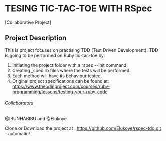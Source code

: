 # TESING TIC-TAC-TOE WITH RSpec

[Collaborative Project]

##  Project Description
This is project focuses on practising  TDD (Test Driven Development).
TDD is going to be performed on  Ruby tic-tac-toe by:
1. Initiating the project folder with a rspec --init command.
1. Creating  _spec.rb files where the tests will be performed.
1. Each method will have its behaviour tested.
1. Original project specifications can be found at:
 https://www.theodinproject.com/courses/ruby-programming/lessons/testing-your-ruby-code

###### Collaborators
@IBUNHABIBU and @Elukoye 

Clone or Download the project at :
https://github.com/Elukoye/rspec-tdd.git - automatic!